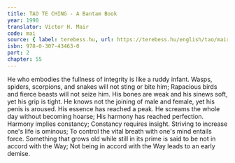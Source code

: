 ```yaml
---
title: TAO TE CHING - A Bantam Book
year: 1990
translator: Victor H. Mair
code: mai
source: { label: terebess.hu, url: https://terebess.hu/english/tao/mair.html }
isbn: 978-0-307-43463-0
part: 2
chapter: 55
---
```


He who embodies the fullness of integrity is like a ruddy infant.
Wasps, spiders, scorpions, and snakes will not sting or bite him;
Rapacious birds and fierce beasts will not seize him.
His bones are weak and his sinews soft, yet his grip is tight.
He knows not the joining of male and female, yet his penis is aroused.
His essence has reached a peak.
He screams the whole day without becoming hoarse;
His harmony has reached perfection.
Harmony implies constancy;
Constancy requires insight.
Striving to increase one's life is ominous;
To control the vital breath with one's mind entails force.
Something that grows old while still in its prime is said to be not in accord with the Way;
Not being in accord with the Way leads to an early demise.
